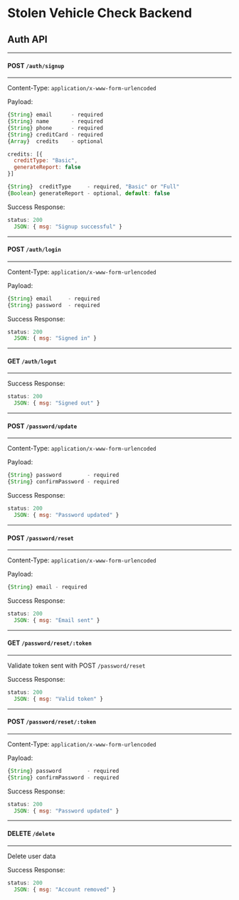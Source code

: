 # Stolen Vehicle Check Backend

## Auth API
----
#### POST `/auth/signup`
----
Content-Type: `application/x-www-form-urlencoded`

Payload: 
```javascript
{String} email      - required
{String} name       - required
{String} phone      - required
{String} creditCard - required
{Array}  credits    - optional
```

```javascript
credits: [{
  creditType: "Basic",
  generateReport: false
}]

{String}  creditType     - required, "Basic" or "Full"
{Boolean} generateReport - optional, default: false
```
Success Response:
```javascript
status: 200
  JSON: { msg: "Signup successful" }
```
----
#### POST `/auth/login`
----
Content-Type: `application/x-www-form-urlencoded`

Payload: 
```javascript
{String} email     - required
{String} password  - required
```
Success Response:
```javascript
status: 200
  JSON: { msg: "Signed in" }
```
----
#### GET `/auth/logut`
----
Success Response:
```javascript
status: 200
  JSON: { msg: "Signed out" }
```
----
#### POST `/password/update`
----
Content-Type: `application/x-www-form-urlencoded`

Payload: 
```javascript
{String} password        - required
{String} confirmPassword - required
```
Success Response:
```javascript
status: 200
  JSON: { msg: "Password updated" }
```
----
#### POST `/password/reset`
----
Content-Type: `application/x-www-form-urlencoded`

Payload: 
```javascript
{String} email - required
```
Success Response:
```javascript
status: 200
  JSON: { msg: "Email sent" }
```
----
#### GET `/password/reset/:token`
----
Validate token sent with POST `/password/reset`

Success Response:
```javascript
status: 200
  JSON: { msg: "Valid token" }
```
----
#### POST `/password/reset/:token`
----
Content-Type: `application/x-www-form-urlencoded`

Payload: 
```javascript
{String} password        - required
{String} confirmPassword - required
```
Success Response:
```javascript
status: 200
  JSON: { msg: "Password updated" }
```
----
#### DELETE `/delete`
----
Delete user data

Success Response:
```javascript
status: 200
  JSON: { msg: "Account removed" }
```